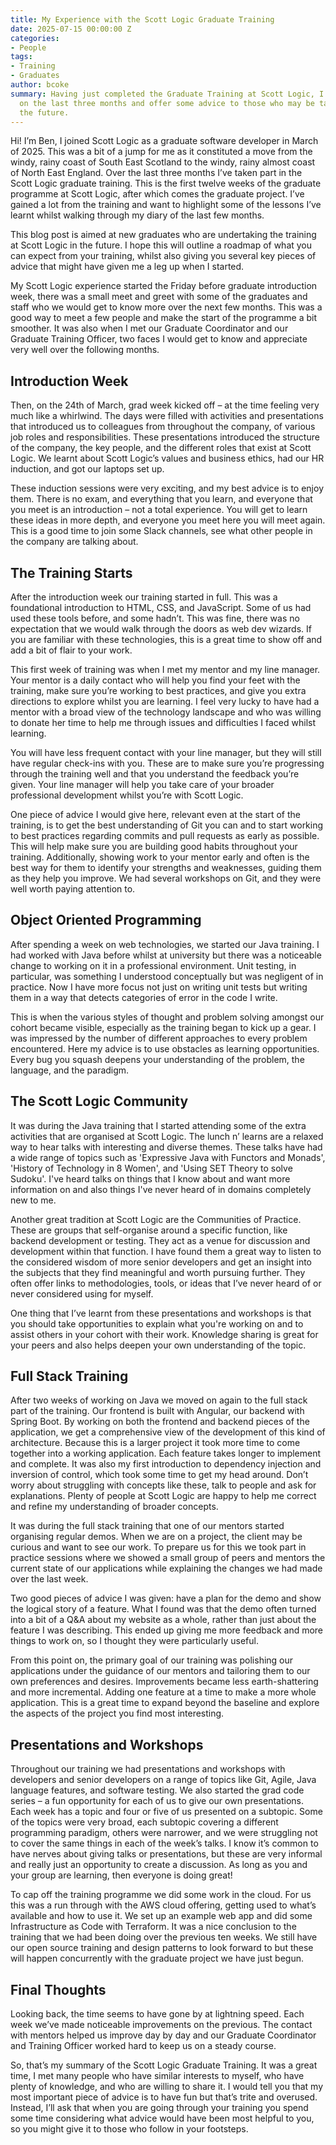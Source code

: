 ```yaml
---
title: My Experience with the Scott Logic Graduate Training
date: 2025-07-15 00:00:00 Z
categories:
- People
tags:
- Training
- Graduates
author: bcoke
summary: Having just completed the Graduate Training at Scott Logic, I wanted to reflect
  on the last three months and offer some advice to those who may be taking part in
  the future.
---
```


Hi!
I’m Ben, I joined Scott Logic as a graduate software developer in March of 2025. This was a bit of a jump for me as it constituted a move from the windy, rainy coast of South East Scotland to the windy, rainy almost coast of North East England. Over the last three months I’ve taken part in the Scott Logic graduate training. This is the first twelve weeks of the graduate programme at Scott Logic, after which comes the graduate project. I’ve gained a lot from the training and want to highlight some of the lessons I’ve learnt whilst walking through my diary of the last few months.

This blog post is aimed at new graduates who are undertaking the training at Scott Logic in the future. I hope this will outline a roadmap of what you can expect from your training, whilst also giving you several key pieces of advice that might have given me a leg up when I started.

My Scott Logic experience started the Friday before graduate introduction week, there was a small meet and greet with some of the graduates and staff who we would get to know more over the next few months. This was a good way to meet a few people and make the start of the programme a bit smoother. It was also when I met our Graduate Coordinator and our Graduate Training Officer, two faces I would get to know and appreciate very well over the following months.

## Introduction Week

Then, on the 24th of March, grad week kicked off – at the time feeling very much like a whirlwind. The days were filled with activities and presentations that introduced us to colleagues from throughout the company, of various job roles and responsibilities. These presentations introduced the structure of the company, the key people, and the different roles that exist at Scott Logic. We learnt about Scott Logic’s values and business ethics, had our HR induction, and got our laptops set up.

These induction sessions were very exciting, and my best advice is to enjoy them. There is no exam, and everything that you learn, and everyone that you meet is an introduction – not a total experience. You will get to learn these ideas in more depth, and everyone you meet here you will meet again. This is a good time to join some Slack channels, see what other people in the company are talking about.

## The Training Starts

After the introduction week our training started in full. This was a foundational introduction to HTML, CSS, and JavaScript. Some of us had used these tools before, and some hadn’t. This was fine, there was no expectation that we would walk through the doors as web dev wizards. If you are familiar with these technologies, this is a great time to show off and add a bit of flair to your work.

This first week of training was when I met my mentor and my line manager. Your mentor is a daily contact who will help you find your feet with the training, make sure you’re working to best practices, and give you extra directions to explore whilst you are learning. I feel very lucky to have had a mentor with a broad view of the technology landscape and who was willing to donate her time to help me through issues and difficulties I faced whilst learning.

You will have less frequent contact with your line manager, but they will still have regular check-ins with you. These are to make sure you’re progressing through the training well and that you understand the feedback you’re given. Your line manager will help you take care of your broader professional development whilst you’re with Scott Logic.

One piece of advice I would give here, relevant even at the start of the training, is to get the best understanding of Git you can and to start working to best practices regarding commits and pull requests as early as possible. This will help make sure you are building good habits throughout your training. Additionally, showing work to your mentor early and often is the best way for them to identify your strengths and weaknesses, guiding them as they help you improve. We had several workshops on Git, and they were well worth paying attention to.

## Object Oriented Programming

After spending a week on web technologies, we started our Java training. I had worked with Java before whilst at university but there was a noticeable change to working on it in a professional environment. Unit testing, in particular, was something I understood conceptually but was negligent of in practice. Now I have more focus not just on writing unit tests but writing them in a way that detects categories of error in the code I write.

This is when the various styles of thought and problem solving amongst our cohort became visible, especially as the training began to kick up a gear. I was impressed by the number of different approaches to every problem encountered. Here my advice is to use obstacles as learning opportunities. Every bug you squash deepens your understanding of the problem, the language, and the paradigm.

## The Scott Logic Community

It was during the Java training that I started attending some of the extra activities that are organised at Scott Logic. The lunch n’ learns are a relaxed way to hear talks with interesting and diverse themes. These talks have had a wide range of topics such as 'Expressive Java with Functors and Monads', 'History of Technology in 8 Women', and 'Using SET Theory to solve Sudoku'. I've heard talks on things that I know about and want more information on and also things I've never heard of in domains completely new to me.

Another great tradition at Scott Logic are the Communities of Practice. These are groups that self-organise around a specific function, like backend development or testing. They act as a venue for discussion and development within that function. I have found them a great way to listen to the considered wisdom of more senior developers and get an insight into the subjects that they find meaningful and worth pursuing further. They often offer links to methodologies, tools, or ideas that I’ve never heard of or never considered using for myself.

One thing that I’ve learnt from these presentations and workshops is that you should take opportunities to explain what you're working on and to assist others in your cohort with their work. Knowledge sharing is great for your peers and also helps deepen your own understanding of the topic.

## Full Stack Training

After two weeks of working on Java we moved on again to the full stack part of the training. Our frontend is built with Angular, our backend with Spring Boot. By working on both the frontend and backend pieces of the application, we get a comprehensive view of the development of this kind of architecture. Because this is a larger project it took more time to come together into a working application. Each feature takes longer to implement and complete. It was also my first introduction to dependency injection and inversion of control, which took some time to get my head around. Don’t worry about struggling with concepts like these, talk to people and ask for explanations. Plenty of people at Scott Logic are happy to help me correct and refine my understanding of broader concepts.

It was during the full stack training that one of our mentors started organising regular demos. When we are on a project, the client may be curious and want to see our work. To prepare us for this we took part in practice sessions where we showed a small group of peers and mentors the current state of our applications while explaining the changes we had made over the last week.

Two good pieces of advice I was given: have a plan for the demo and show the logical story of a feature. What I found was that the demo often turned into a bit of a Q&A about my website as a whole, rather than just about the feature I was describing. This ended up giving me more feedback and more things to work on, so I thought they were particularly useful.

From this point on, the primary goal of our training was polishing our applications under the guidance of our mentors and tailoring them to our own preferences and desires. Improvements became less earth-shattering and more incremental. Adding one feature at a time to make a more whole application. This is a great time to expand beyond the baseline and explore the aspects of the project you find most interesting.

## Presentations and Workshops

Throughout our training we had presentations and workshops with developers and senior developers on a range of topics like Git, Agile, Java language features, and software testing. We also started the grad code series – a fun opportunity for each of us to give our own presentations. Each week has a topic and four or five of us presented on a subtopic. Some of the topics were very broad, each subtopic covering a different programming paradigm, others were narrower, and we were struggling not to cover the same things in each of the week’s talks. I know it’s common to have nerves about giving talks or presentations, but these are very informal and really just an opportunity to create a discussion. As long as you and your group are learning, then everyone is doing great!

To cap off the training programme we did some work in the cloud. For us this was a run through with the AWS cloud offering, getting used to what’s available and how to use it. We set up an example web app and did some Infrastructure as Code with Terraform. It was a nice conclusion to the training that we had been doing over the previous ten weeks. We still have our open source training and design patterns to look forward to but these will happen concurrently with the graduate project we have just begun.

## Final Thoughts

Looking back, the time seems to have gone by at lightning speed. Each week we’ve made noticeable improvements on the previous. The contact with mentors helped us improve day by day and our Graduate Coordinator and Training Officer worked hard to keep us on a steady course.

So, that’s my summary of the Scott Logic Graduate Training. It was a great time, I met many people who have similar interests to myself, who have plenty of knowledge, and who are willing to share it. I would tell you that my most important piece of advice is to have fun but that’s trite and overused. Instead, I’ll ask that when you are going through your training you spend some time considering what advice would have been most helpful to you, so you might give it to those who follow in your footsteps.
